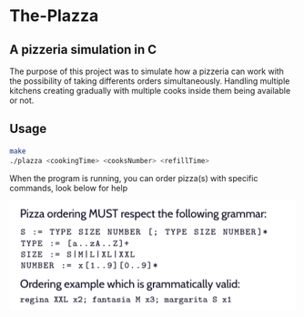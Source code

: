 # The-Plazza

## A pizzeria simulation in C

The purpose of this project was to simulate how a pizzeria can work with the possibility of taking differents orders simultaneously.
Handling multiple kitchens creating gradually with multiple cooks inside them being available or not.

## Usage

``` zsh
make
./plazza <cookingTime> <cooksNumber> <refillTime>
```

When the program is running, you can order pizza(s) with specific commands, look below for help

![ORDERING](ordering.PNG)
